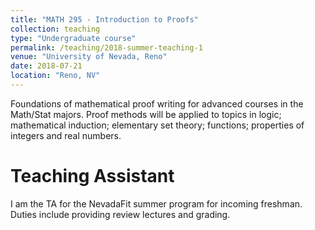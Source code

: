 ```yaml
---
title: "MATH 295 - Introduction to Proofs"
collection: teaching
type: "Undergraduate course"
permalink: /teaching/2018-summer-teaching-1
venue: "University of Nevada, Reno"
date: 2018-07-21
location: "Reno, NV"
---
```


Foundations of mathematical proof writing for advanced courses in the Math/Stat majors. Proof methods will be applied to topics in logic; mathematical induction; elementary set theory; functions; properties of integers and real numbers.

Teaching Assistant
======
I am the TA for the NevadaFit summer program for incoming freshman. Duties include providing review lectures and grading.
